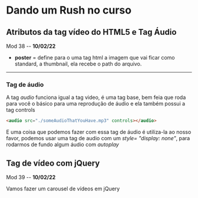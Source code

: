 # Dando um Rush no curso

## Atributos da tag vídeo do HTML5 e Tag Áudio

Mod 38 -- **10/02/22**

* **poster** = define para o uma tag html a imagem que vai ficar como standard, a thumbnail, ela recebe o path do arquivo.

--------------------------------

### Tag de áudio

A tag *audio* funciona igual a tag video, é uma tag base, bem feia que roda para você o básico para uma reprodução de áudio e ela também possui a tag controls

~~~html
<audio src="./someAudioThatYouHave.mp3" controls></audio>
~~~

E uma coisa que podemos fazer com essa tag de áudio é utiliza-la ao nosso favor, podemos usar uma tag de audio com um *style= "display: none"*, para rodarmos de fundo algum áudio com *autoplay*

## Tag de vídeo com jQuery

Mod 39 -- **10/02/22**

Vamos fazer um carousel de vídeos em jQuery
